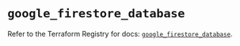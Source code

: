 # `google_firestore_database`

Refer to the Terraform Registry for docs: [`google_firestore_database`](https://registry.terraform.io/providers/hashicorp/google/6.46.0/docs/resources/firestore_database).
